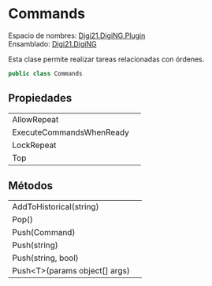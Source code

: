 # Commands

Espacio de nombres: [Digi21.DigiNG.Plugin](../../)  
Ensamblado: [Digi21.DigiNG](../../../digi21.diging/)

Esta clase permite realizar tareas relacionadas con órdenes.

```csharp
public class Commands
```

## Propiedades

|  |  |
| :--- | :--- |
| AllowRepeat |  |
| ExecuteCommandsWhenReady |  |
| LockRepeat |  |
| Top |  |

## Métodos

|  |  |
| :--- | :--- |
| AddToHistorical\(string\) |  |
| Pop\(\) |  |
| Push\(Command\) |  |
| Push\(string\) |  |
| Push\(string, bool\) |  |
| Push&lt;T&gt;\(params object\[\] args\) |  |

